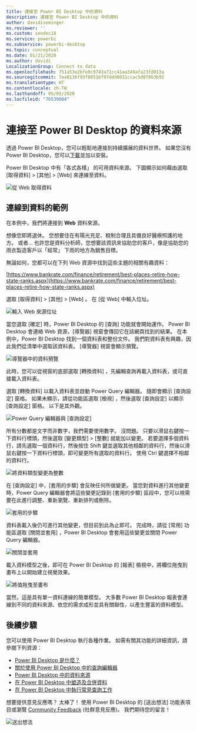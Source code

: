 ```yaml
---
title: 連接至 Power BI Desktop 中的資料
description: 連接至 Power BI Desktop 中的資料
author: davidiseminger
ms.reviewer: ''
ms.custom: seodec18
ms.service: powerbi
ms.subservice: powerbi-desktop
ms.topic: conceptual
ms.date: 01/21/2020
ms.author: davidi
LocalizationGroup: Connect to data
ms.openlocfilehash: 751a53e2bfe0c9743a71cc41aa349afa23fd013a
ms.sourcegitcommit: 7aa0136f93f88516f97ddd8031ccac5d07863b92
ms.translationtype: HT
ms.contentlocale: zh-TW
ms.lasthandoff: 05/05/2020
ms.locfileid: "76539084"
---
```

# <a name="connect-to-data-sources-in-power-bi-desktop"></a>連接至 Power BI Desktop 的資料來源

透過 Power BI Desktop，您可以輕鬆地連接到持續擴展的資料世界。 如果您沒有 Power BI Desktop，您可以[下載](https://go.microsoft.com/fwlink/?LinkID=521662)並加以安裝。

Power BI Desktop 中有「各式各樣」  的可用資料來源。 下圖顯示如何藉由選取 [取得資料]   > [其他]   > [Web]  來連線至資料。

![從 Web 取得資料](media/desktop-connect-to-data/get-data-from-the-web.png)

## <a name="example-of-connecting-to-data"></a>連線到資料的範例

在本例中，我們將連接到 **Web** 資料來源。

想像您即將退休。 您想要住在有陽光充足、稅制合理且具備良好醫療照護的地方。 或者… 也許您是資料分析師，您想要該資訊來協助您的客戶，像是協助您的雨衣製造客戶以「經常」  下雨的地方為銷售目標。

無論如何，您都可以在下列 Web 資源中找到這些主題的相關有趣資料：

[https://www.bankrate.com/finance/retirement/best-places-retire-how-state-ranks.aspx](https://www.bankrate.com/finance/retirement/best-places-retire-how-state-ranks.aspx)

選取 [取得資料]   > [其他]   > [Web]  。 在 [從 Web]  中輸入位址。

![輸入 Web 來源位址](media/desktop-connect-to-data/connecttodata_3.png)

當您選取 [確定]  時，Power BI Desktop 的 [查詢]  功能就會開始運作。 Power BI Desktop 會連絡 Web 資源，[導覽器]  視窗會傳回它在該網頁找到的結果。 在本例中，Power BI Desktop 找到一個資料表和整份文件。 我們對資料表有興趣，因此我們從清單中選取該資料表。 [導覽器]  視窗會顯示預覽。

![導覽器中的資料預覽](media/desktop-connect-to-data/datasources_fromnavigatordialog.png)

此時，您可以從視窗的底部選取 [轉換資料]  ，先編輯查詢再載入資料表，或可直接載入資料表。

選取 [轉換資料]  以載入資料表並啟動 Power Query 編輯器。 隨即會顯示 [查詢設定]  窗格。 如果未顯示，請從功能區選取 [檢視]  ，然後選取 [查詢設定]  以顯示 [查詢設定]  窗格。 以下是其外觀。

![Power Query 編輯器與 [查詢設定]](media/desktop-connect-to-data/designer_gsg_editquery.png)

所有分數都是文字而非數字，我們需要使用數字。 沒問題。 只要以滑鼠右鍵按一下資料行標頭，然後選取 [變更類型]   > [整數]  就能加以變更。 若要選擇多個資料行，請先選取一個資料行，然後按住 Shift 鍵並選取其他相鄰的資料行，然後以滑鼠右鍵按一下資料行標頭，即可變更所有選取的資料行。 使用 Ctrl 鍵選擇不相鄰的資料行。

![將資料類型變更為整數](media/desktop-connect-to-data/designer_gsg_changedatatype.png)

在 [查詢設定]  中，[套用的步驟]  會反映任何所做變更。 當您對資料進行其他變更時，Power Query 編輯器會將這些變更記錄到 [套用的步驟]  區段中，您可以視需要在此進行調整、重新瀏覽、重新排列或刪除。

![套用的步驟](media/desktop-connect-to-data/designer_gsg_appliedsteps_changedtype.png)

資料表載入後仍可進行其他變更，但目前到此為止即可。 完成時，請從 [常用]  功能區選取 [關閉並套用]  ，Power BI Desktop 會套用這些變更並關閉 Power Query 編輯器。

![關閉並套用](media/desktop-connect-to-data/connecttodata_closenload.png)

載入資料模型之後，即可在 Power BI Desktop 的 [報表]  檢視中，將欄位拖曳到畫布上以開始建立視覺效果。

![將值拖曳至畫布](media/desktop-connect-to-data/connecttodata_dragontoreportview.png)

當然，這是具有單一資料連線的簡單模型。 大多數 Power BI Desktop 報表會連線到不同的資料來源、依您的需求成形並具有關聯性，以產生豐富的資料模型。

## <a name="next-steps"></a>後續步驟
您可以使用 Power BI Desktop 執行各種作業。 如需有關其功能的詳細資訊，請參閱下列資源：

* [Power BI Desktop 是什麼？](desktop-what-is-desktop.md)
* [關於使用 Power BI Desktop 中的查詢編輯器](desktop-query-overview.md)
* [Power BI Desktop 中的資料來源](desktop-data-sources.md)
* [在 Power BI Desktop 中塑造及合併資料](desktop-shape-and-combine-data.md)
* [在 Power BI Desktop 中執行常見查詢工作](desktop-common-query-tasks.md)   

想要提供意見反應嗎？ 太棒了！ 使用 Power BI Desktop 的 [送出想法]  功能表項目或瀏覽 [Community Feedback](https://community.powerbi.com/t5/Community-Feedback/bd-p/community-feedback) (社群意見反應)。 我們期待您的留言！

![送出想法](media/desktop-connect-to-data/sendfeedback.png)

